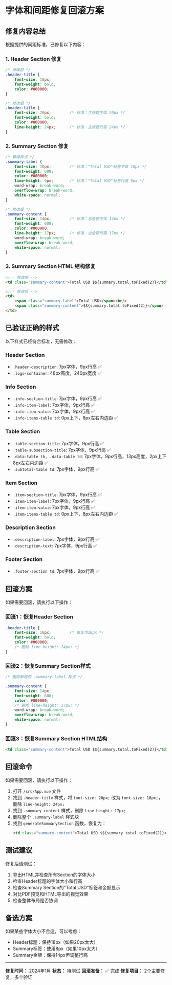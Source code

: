 # 字体和间距修复回滚方案

## 修复内容总结

根据提供的间距标准，已修复以下内容：

### 1. Header Section 修复
```css
/* 修改前 */
.header-title {
    font-size: 18px;
    font-weight: bold;
    color: #000000;
}

/* 修改后 */
.header-title {
    font-size: 20px;        /* 标准：主标题字体 20px */
    font-weight: bold;
    color: #000000;
    line-height: 24px;      /* 标准：主标题行高 24px */
}
```

### 2. Summary Section 修复
```css
/* 新增样式 */
.summary-label {
    font-size: 10px;        /* 标准："Total USD"标签字体 10px */
    font-weight: 600;
    color: #000000;
    line-height: 9px;       /* 标准："Total USD"标签行高 9px */
    word-wrap: break-word;
    overflow-wrap: break-word;
    white-space: normal;
}

/* 修改后 */
.summary-content {
    font-size: 14px;        /* 标准：总金额字体 14px */
    font-weight: 600;
    color: #000000;
    line-height: 17px;      /* 标准：总金额行高 17px */
    word-wrap: break-word;
    overflow-wrap: break-word;
    white-space: normal;
}
```

### 3. Summary Section HTML 结构修复
```html
<!-- 修改前 -->
<td class="summary-content">Total USD $${summary.total.toFixed(2)}</td>

<!-- 修改后 -->
<td>
    <span class="summary-label">Total USD</span><br/>
    <span class="summary-content">$${summary.total.toFixed(2)}</span>
</td>
```

## 已验证正确的样式

以下样式已经符合标准，无需修改：

### Header Section
- `.header-description`: 7px字体，9px行高 ✅
- `.logo-container`: 48px高度，240px宽度 ✅

### Info Section
- `.info-section-title`: 7px字体，9px行高 ✅
- `.info-item-label`: 7px字体，9px行高 ✅
- `.info-item-value`: 7px字体，9px行高 ✅
- `.info-items-table td`: 0px上下，8px左右内边距 ✅

### Table Section
- `.table-section-title`: 7px字体，9px行高 ✅
- `.table-subsection-title`: 7px字体，9px行高 ✅
- `.data-table th, .data-table td`: 7px字体，9px行高，13px高度，2px上下8px左右内边距 ✅
- `.subtotal-table td`: 7px字体，9px行高 ✅

### Item Section
- `.item-section-title`: 7px字体，9px行高 ✅
- `.item-item-label`: 7px字体，9px行高 ✅
- `.item-item-value`: 7px字体，9px行高 ✅
- `.item-items-table td`: 0px上下，8px左右内边距 ✅

### Description Section
- `.description-label`: 7px字体，9px行高 ✅
- `.description-text`: 7px字体，9px行高 ✅

### Footer Section
- `.footer-section td`: 7px字体，9px行高 ✅

## 回滚方案

如果需要回滚，请执行以下操作：

### 回滚1：恢复Header Section
```css
.header-title {
    font-size: 18px;        /* 恢复为18px */
    font-weight: bold;
    color: #000000;
    /* 删除 line-height: 24px; */
}
```

### 回滚2：恢复Summary Section样式
```css
/* 删除新增的 .summary-label 样式 */

.summary-content {
    font-size: 14px;
    font-weight: 600;
    color: #000000;
    /* 删除 line-height: 17px; */
    word-wrap: break-word;
    overflow-wrap: break-word;
    white-space: normal;
}
```

### 回滚3：恢复Summary Section HTML结构
```html
<td class="summary-content">Total USD $${summary.total.toFixed(2)}</td>
```

## 回滚命令

如果需要回滚，请执行以下操作：

1. 打开 `/src/App.vue` 文件
2. 找到 `.header-title` 样式，将 `font-size: 20px;` 改为 `font-size: 18px;`，删除 `line-height: 24px;`
3. 找到 `.summary-content` 样式，删除 `line-height: 17px;`
4. 删除整个 `.summary-label` 样式块
5. 找到 `generateSummarySection` 函数，恢复为：
   ```html
   <td class="summary-content">Total USD $${summary.total.toFixed(2)}</td>
   ```

## 测试建议

修复后请测试：
1. 导出HTML并检查所有Section的字体大小
2. 检查Header标题的字体大小和行高
3. 检查Summary Section的"Total USD"标签和金额显示
4. 对比PDF预览和HTML导出的视觉效果
5. 检查整体布局是否协调

## 备选方案

如果某些字体大小不合适，可以考虑：
- Header标题：保持18px（如果20px太大）
- Summary标签：使用8px（如果10px太大）
- Summary金额：保持14px但调整行高

---
**修复时间：** 2024年1月
**状态：** 待测试
**回滚准备：** ✅ 完成
**修复项目：** 2个主要修复，多个验证

















